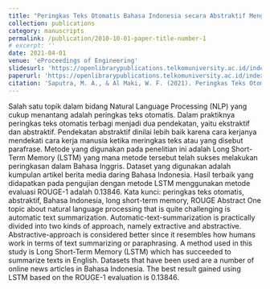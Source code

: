 ```yaml
---
title: "Peringkas Teks Otomatis Bahasa Indonesia secara Abstraktif Menggunakan Metode Long Short-Term Memory"
collection: publications
category: manuscripts
permalink: /publication/2010-10-01-paper-title-number-1
# excerpt: ''
date: 2021-04-01
venue: 'eProceedings of Engineering'
slidesurl: 'https://openlibrarypublications.telkomuniversity.ac.id/index.php/engineering/article/view/14732'
paperurl: 'https://openlibrarypublications.telkomuniversity.ac.id/index.php/engineering/article/download/14732/14509'
citation: 'Saputra, M. A., & Al Maki, W. F. (2021). Peringkas Teks Otomatis Bahasa Indonesia secara Abstraktif Menggunakan Metode Long Short-Term Memory. eProceedings of Engineering, 8(2).'
---
```


Salah satu topik dalam bidang Natural Language Processing (NLP) yang cukup menantang adalah peringkas teks otomatis. Dalam praktiknya peringkas teks otomatis terbagi menjadi dua pendekatan, yaitu ekstraktif dan abstraktif. Pendekatan abstraktif dinilai lebih baik karena cara kerjanya mendekati cara kerja manusia ketika meringkas teks atau yang disebut parafrase. Metode yang digunakan pada penelitian ini adalah Long Short-Term Memory (LSTM) yang mana metode tersebut telah sukses melakukan peringkasan dalam Bahasa Inggris. Dataset yang digunakan adalah kumpulan artikel berita media daring Bahasa Indonesia. Hasil terbaik yang didapatkan pada pengujian dengan metode LSTM menggunakan metode evaluasi ROUGE-1 adalah 0.13846. Kata kunci: peringkas teks otomatis, abstraktif, Bahasa Indonesia, long short-term memory, ROUGE Abstract One topic about natural language processing that is quite challenging is automatic text summarization. Automatic-text-summarization is practically divided into two kinds of approach, namely extractive and abstractive. Abstractive-approach is considered better since it resembles how humans work in terms of text summarizing or paraphrasing. A method used in this study is Long Short-Term Memory (LSTM) which has succeeded to summarize texts in English. Datasets that have been used are a number of online news articles in Bahasa Indonesia. The best result gained using LSTM based on the ROUGE-1 evaluation is 0.13846.